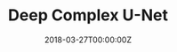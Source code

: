 ---
title: "Deep Complex U-Net"
summary: PyTorch Implementation of Phase-Aware Speech Enhancement with Deep Complex U-Net, (H. Choi et al., 2018)
tags:
- Deep Learning
date: "2018-03-27T00:00:00Z"

# Optional external URL for project (replaces project detail page).
external_link: "https://github.com/sweetcocoa/DeepComplexUNetPyTorch"

image:
  caption: Photo by rawpixel on Unsplash
  focal_point: Smart

links:
- icon: github
  icon_pack: fab
  name: Github
  url: https://github.com/sweetcocoa/DeepComplexUNetPyTorch
url_code: ""
url_video: ""
slides: ""
---